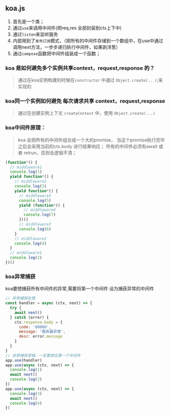 ## koa.js 
1. 首先是一个类；
2. 通过`use`来调用中间件(把req,res 全部封装到ctx上下中)
3. 通过`listen`来监听服务
4. 内部用到了`发布订阅`模式，（把所有的中间件存储到一个数组中，在use中通过调用next方法，一步步递归执行中间件，如果剥洋葱）
5. 通过`compose`函数把中间件组装成一个函数；

### koa 是如何避免多个实例共享context，request,response 的？
> 通过在koa实例构建的时候在`constructor` 中通过 `Object.create(...)`;来实现的
### koa同一个实例如何避免 每次请求共享 context，request,response
> 通过在创建实例上下文 `createContext` 中，使用 `Object.create(...)`

### koa中间件原理：
> koa 会把所有的中间件组合成一个大的promise，
>当这个promise执行完毕之后会采用当前的ctx.body 进行结果响应； 
>所有的中间件必须有await 或者 retrun，否则会逻辑不清；
```js
(function*() {
  // middleware1
  console.log(1)
  yield function*() {
    // middleware2
    console.log(3)
    yield function*() {
      // middleware3
      console.log(5)
      yield (function*() {
        // middleware4
        console.log(7)
      })()
      // middleware3
      console.log(6)
    }
    // middleware2
    console.log(4)
  }
  // middleware1
  console.log(2)
})()
```
### koa异常捕获
koa要想捕获所有中间件的异常,需要将第一个中间件 设为捕获异常的中间件
```js
// 异常捕获处理
const handler = async (ctx, next) => {
  try {
    await next()
  } catch (error) {
    ctx.response.body = {
      code: '00000',
      message: '服务器异常',
      desc: error.message
    }
  }
}
// 异常捕获逻辑，一定要放在第一个中间件
app.use(handler)
app.use(async (ctx, next) => {
  console.log(1)
  await next()
  console.log(2)
})
app.use(async (ctx, next) => {
  console.log(3)
  await next()
  console.log(4)
})
```
